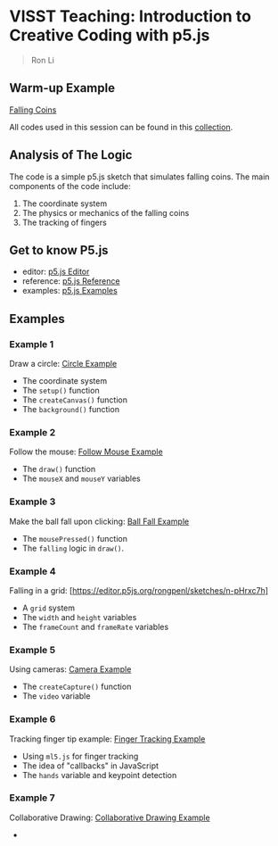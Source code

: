 # VISST Teaching: Introduction to Creative Coding with p5.js

> Ron Li

## Warm-up Example

[Falling Coins](https://editor.p5js.org/rongpenl/sketches/r0_Pun81q)

All codes used in this session can be found in this [collection](https://editor.p5js.org/rongpenl/collections/DmiQ6MU_D).

## Analysis of The Logic

The code is a simple p5.js sketch that simulates falling coins. The main components of the code include:

1. The coordinate system
2. The physics or mechanics of the falling coins
3. The tracking of fingers
    
## Get to know P5.js

- editor: [p5.js Editor](https://editor.p5js.org/)
- reference: [p5.js Reference](https://p5js.org/reference/)
- examples: [p5.js Examples](https://p5js.org/examples/)

## Examples

### Example 1

Draw a circle: [Circle Example](https://editor.p5js.org/rongpenl/sketches/LZ1dIib-L)

- The coordinate system
- The `setup()` function
- The `createCanvas()` function
- The `background()` function


### Example 2

Follow the mouse: [Follow Mouse Example](https://editor.p5js.org/rongpenl/sketches/Y0-BBdbyt)

- The `draw()` function
- The `mouseX` and `mouseY` variables

### Example 3

Make the ball fall upon clicking: [Ball Fall Example](https://editor.p5js.org/rongpenl/sketches/Xw_FNDmao)

- The `mousePressed()` function
- The `falling` logic in `draw()`.

### Example 4
Falling in a grid: [https://editor.p5js.org/rongpenl/sketches/n-pHrxc7h]
- A `grid` system
- The `width` and `height` variables
- The `frameCount` and `frameRate` variables


### Example 5

Using cameras: [Camera Example](https://editor.p5js.org/rongpenl/sketches/Gxgvd8tkR)

- The `createCapture()` function
- The `video` variable

### Example 6

Tracking finger tip example: [Finger Tracking Example](https://editor.p5js.org/rongpenl/sketches/gjmpRKX1m)

- Using `ml5.js` for finger tracking
- The idea of "callbacks" in JavaScript
- The `hands` variable and keypoint detection

### Example 7

Collaborative Drawing: [Collaborative Drawing Example](https://editor.p5js.org/rongpenl/sketches/snAZmQnb1)

- 


